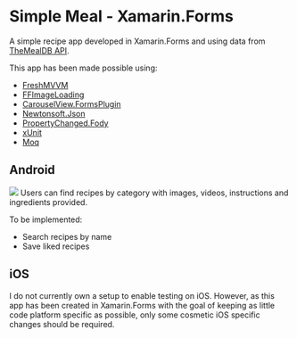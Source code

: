 # Simple Meal - Xamarin.Forms
A simple recipe app developed in Xamarin.Forms and using data from [TheMealDB API](https://www.themealdb.com/api.php).

This app has been made possible using:
* [FreshMVVM](https://github.com/rid00z/FreshMvvm)
* [FFImageLoading](https://github.com/luberda-molinet/FFImageLoading)
* [CarouselView.FormsPlugin](https://github.com/alexrainman/CarouselView)
* [Newtonsoft.Json](https://www.newtonsoft.com/json)
* [PropertyChanged.Fody](https://github.com/Fody/PropertyChanged)
* [xUnit](https://xunit.github.io/)
* [Moq](https://github.com/moq/moq4)

## Android
![](Images/demo.gif)
Users can find recipes by category with images, videos, instructions and ingredients provided.

To be implemented:
* Search recipes by name
* Save liked recipes

## iOS
I do not currently own a setup to enable testing on iOS. However, as this app has been created in Xamarin.Forms with the goal of keeping as little code platform specific as possible, only some cosmetic iOS specific changes should be required.